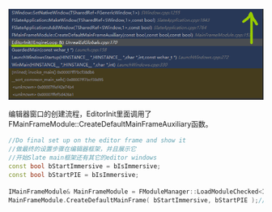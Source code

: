 ![](Image/窗口的创建过程/image-20221214213829918-1671025115139-1.png)

编辑器窗口的创建流程，EditorInit里面调用了FMainFrameModule::CreateDefaultMainFrameAuxiliary函数。



```c++
//Do final set up on the editor frame and show it
//做最终的设置步骤在编辑器框架，并且展示它
//开始Slate main框架还有其它的editor windows
const bool bStartImmersive = bIsImmersive;
const bool bStartPIE = bIsImmersive;

IMainFrameModule& MainFrameModule = FModuleManager::LoadModuleChecked<IMainFrameModule>(TEXT("MainFrame"));
MainFrameModule.CreateDefaultMainFrame( bStartImmersive, bStartPIE );//这个函数
```

